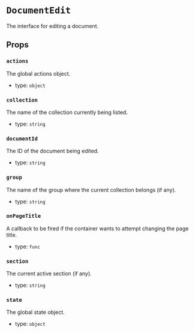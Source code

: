 `DocumentEdit`
==============

The interface for editing a document.

Props
-----

### `actions`

The global actions object.

- type: `object`


### `collection`

The name of the collection currently being listed.

- type: `string`


### `documentId`

The ID of the document being edited.

- type: `string`


### `group`

The name of the group where the current collection belongs (if any).

- type: `string`


### `onPageTitle`

A callback to be fired if the container wants to attempt changing the
page title.

- type: `func`


### `section`

The current active section (if any).

- type: `string`


### `state`

The global state object.

- type: `object`

